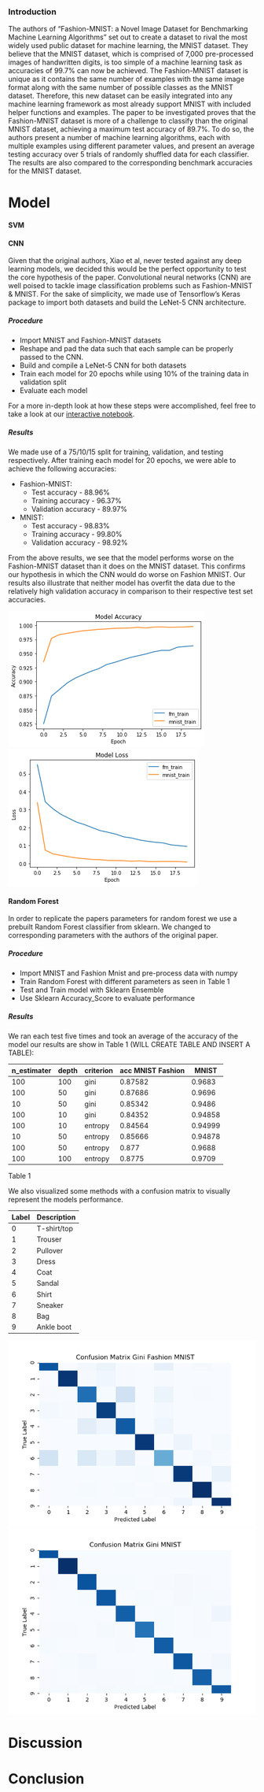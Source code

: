 ### Introduction

The authors of “Fashion-MNIST: a Novel Image Dataset for Benchmarking Machine Learning Algorithms” set out to create a dataset to rival the most widely used public dataset for machine learning, the MNIST dataset. They believe that the MNIST dataset, which is comprised of 7,000 pre-processed images of handwritten digits, is too simple of a machine learning task as accuracies of 99.7% can now be achieved. The Fashion-MNIST dataset is unique as it contains the same number of examples with the same image format along with the same number of possible classes as the MNIST dataset. Therefore, this new dataset can be easily integrated into any machine learning framework as most already support MNIST with included helper functions and examples. The paper to be investigated proves that the Fashion-MNIST dataset is more of a challenge to classify than the original MNIST dataset, achieving a maximum test accuracy of 89.7%. To do so, the authors present a number of machine learning algorithms, each with multiple examples using different parameter values, and present an average testing accuracy over 5 trials of randomly shuffled data for each classifier. The results are also compared to the corresponding benchmark accuracies for the MNIST dataset.


# Model

#### SVM
#### CNN
Given that the original authors, Xiao et al, never tested against any deep learning models, we decided this would be the perfect opportunity to test the core hypothesis of the paper. Convolutional neural networks (CNN) are well poised to tackle image classification problems such as Fashion-MNIST & MNIST. For the sake of simplicity, we made use of Tensorflow’s Keras package to import both datasets and build the LeNet-5 CNN architecture.

##### Procedure
* Import MNIST and Fashion-MNIST datasets
* Reshape and pad the data such that each sample can be properly passed to the CNN.
* Build and compile a LeNet-5 CNN for both datasets
* Train each model for 20 epochs while using 10% of the training data in validation split
* Evaluate each model

For a more in-depth look at how these steps were accomplished, feel free to take a look at our [interactive notebook](AdvML_LeNet5_test.ipynb).

##### Results
We made use of a 75/10/15 split for training, validation, and testing respectively.  After training each model for 20 epochs, we were able to achieve the following accuracies:

* Fashion-MNIST:
  * Test accuracy - 88.96%
  * Training accuracy - 96.37%
  * Validation accuracy - 89.97%
* MNIST:
  * Test accuracy - 98.83%
  * Training accuracy - 99.80%
  * Validation accuracy - 98.92%

From the above results, we see that the model performs worse on the Fashion-MNIST dataset than it does on the MNIST dataset. This confirms our hypothesis in which the CNN would do worse on Fashion MNIST. Our results also illustrate that neither model has overfit the data due to the relatively high validation accuracy in comparison to their respective test set accuracies.

![](./fig/model_accuracy.png)
![](./fig/model_loss.png)


#### Random Forest
In order to replicate the papers parameters for random forest we use a prebuilt Random Forest classifier from sklearn. We changed to corresponding parameters with the authors of the original paper.

##### Procedure
* Import MNIST and Fashion Mnist and pre-process data with numpy
* Train Random Forest with different parameters as seen in Table 1
* Test and Train model with Sklearn Ensemble
* Use Sklearn Accuracy_Score to evaluate performance

##### Results
 We ran each test five times and took an average of the accuracy of the model our results are show in Table 1 (WILL CREATE TABLE AND INSERT A TABLE):

|	n_estimater | depth | criterion | acc MNIST Fashion | MNIST|
|       --- | --- | --- | --- | --- |
|	     100    |  100  | gini      | 0.87582           | 0.9683|
|             100    |  50   | gini      | 0.87686           | 0.9696|
|             10     |  50   | gini      | 0.85342           | 0.9486|
|             100    |  10   | gini      | 0.84352           | 0.94858|
|             100    |  10   | entropy   | 0.84564           | 0.94999|
|             10     |  50   | entropy   | 0.85666           | 0.94878|
|             100    |  50   | entropy   | 0.877             | 0.9688|
|             100    |  100  | entropy   | 0.8775            | 0.9709|
Table 1

We also visualized some methods with a confusion matrix to visually represent the models performance.



| Label | Description |
| --- | --- |
| 0 | T-shirt/top |
| 1 | Trouser |
| 2 | Pullover |
| 3 | Dress |
| 4 | Coat |
| 5 | Sandal |
| 6 | Shirt |
| 7 | Sneaker |
| 8 | Bag |
| 9 | Ankle boot |


![](./fig/gini_100_10_VAR.png)
![](./fig/mnist_gini_100_10_VAR.png)


# Discussion

# Conclusion
